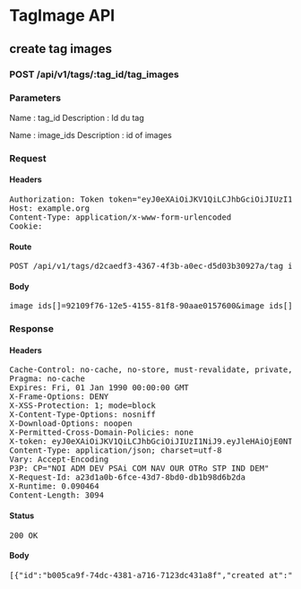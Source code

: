 # TagImage API

## create tag images

### POST /api/v1/tags/:tag_id/tag_images

### Parameters

Name : tag_id
Description : Id du tag

Name : image_ids
Description : id of images

### Request

#### Headers

<pre>Authorization: Token token=&quot;eyJ0eXAiOiJKV1QiLCJhbGciOiJIUzI1NiJ9.eyJleHAiOjE0NTU1NTIxNzUsImFiaWxpdGllcyI6eyIwMDMyNDAwMDAwNGlqV1MiOnsiVGFncyI6eyJNeVRhZyI6eyJlbiI6IkNhcnRvb25zIiwiZnIiOiJEw6lzc2luIGFuaW3DqSJ9fSwiQWNjZXNzIjp7InNlZSI6dHJ1ZSwiaW1hZ2VfdGFnIjp0cnVlfX19LCJ1c2VyX2lkIjoiMTY5NjY4NjAtY2FiYS00ZGI2LTkwZDAtYmFmYWQ3YTEyNjBkIn0.5eK8CgKoc05Q_7shEGmVDubJAb6yTy7eAeoAG16ew-c&quot;
Host: example.org
Content-Type: application/x-www-form-urlencoded
Cookie: </pre>

#### Route

<pre>POST /api/v1/tags/d2caedf3-4367-4f3b-a0ec-d5d03b30927a/tag_images</pre>

#### Body

<pre>image_ids[]=92109f76-12e5-4155-81f8-90aae0157600&image_ids[]=6a8b6518-8b6c-4cbb-ae04-2a9d5ffd3800&image_ids[]=534ce9e8-f3ee-44c4-94c5-798f61819697</pre>

### Response

#### Headers

<pre>Cache-Control: no-cache, no-store, must-revalidate, private, max-age=0
Pragma: no-cache
Expires: Fri, 01 Jan 1990 00:00:00 GMT
X-Frame-Options: DENY
X-XSS-Protection: 1; mode=block
X-Content-Type-Options: nosniff
X-Download-Options: noopen
X-Permitted-Cross-Domain-Policies: none
X-token: eyJ0eXAiOiJKV1QiLCJhbGciOiJIUzI1NiJ9.eyJleHAiOjE0NTU1NTIxNzYsImFiaWxpdGllcyI6eyIwMDMyNDAwMDAwNGlqV1MiOnsiVGFncyI6eyJNeVRhZyI6eyJlbiI6IkNhcnRvb25zIiwiZnIiOiJEw6lzc2luIGFuaW3DqSJ9fSwiQWNjZXNzIjp7InNlZSI6dHJ1ZSwiaW1hZ2VfdGFnIjp0cnVlfX19LCJ1c2VyX2lkIjoiMTY5NjY4NjAtY2FiYS00ZGI2LTkwZDAtYmFmYWQ3YTEyNjBkIn0.uWzd5R7QY6HI8C_vLRKF8O4cjZJafGuRQR7FuYEzQe0
Content-Type: application/json; charset=utf-8
Vary: Accept-Encoding
P3P: CP=&quot;NOI ADM DEV PSAi COM NAV OUR OTRo STP IND DEM&quot;
X-Request-Id: a23d1a0b-6fce-43d7-8bd0-db1b98d6b2da
X-Runtime: 0.090464
Content-Length: 3094</pre>

#### Status

<pre>200 OK</pre>

#### Body

<pre>[{"id":"b005ca9f-74dc-4381-a716-7123dc431a8f","created_at":"2016-02-15T13:02:56.087+01:00","user":"16966860-caba-4db6-90d0-bafad7a1260d","image":{"public_id":"92109f76-12e5-4155-81f8-90aae0157600","infos":{"bytes":3604,"created_at":"2015-09-25T13:32:55Z","etag":"5a98d4d3e5d39024abf237be55e99b15","format":"png","height":48,"resource_type":"image","tags":["00324000004ijWS"],"type":"private","width":48,"location":{"accuracy":36,"latitude":48.861934399999996,"longitude":2.348967}},"exifs":{},"gps":[48.861934399999996,2.348967],"gps_ip":null,"gps_exifs":null,"gps_html":[48.861934399999996,2.348967],"created_at":"2016-02-15T13:02:56.002+01:00","width":48,"height":48,"rotation":0,"crop_x":0.0,"crop_y":0.0,"crop_w":0.0,"crop_h":0.0,"album_id":"00324000004ijWS","thumbnails":{"full":"/assets/blank.jpg","large":"/assets/blank.jpg","mini":"/assets/blank.jpg"}},"tag":{"id":"d2caedf3-4367-4f3b-a0ec-d5d03b30927a","created_at":"2016-02-15T13:02:55.991+01:00","name":"MyTag","label":"{\"en\":\"Cartoons\",\"fr\":\"Déssin animé\"}"}},{"id":"dbb08169-1429-460a-903d-32bf9a1a79ea","created_at":"2016-02-15T13:02:56.093+01:00","user":"16966860-caba-4db6-90d0-bafad7a1260d","image":{"public_id":"6a8b6518-8b6c-4cbb-ae04-2a9d5ffd3800","infos":{"bytes":3604,"created_at":"2015-09-25T13:32:55Z","etag":"5a98d4d3e5d39024abf237be55e99b15","format":"png","height":48,"resource_type":"image","tags":["00324000004ijWS"],"type":"private","width":48,"location":{"accuracy":36,"latitude":48.861934399999996,"longitude":2.348967}},"exifs":{},"gps":[48.861934399999996,2.348967],"gps_ip":null,"gps_exifs":null,"gps_html":[48.861934399999996,2.348967],"created_at":"2016-02-15T13:02:56.009+01:00","width":48,"height":48,"rotation":0,"crop_x":0.0,"crop_y":0.0,"crop_w":0.0,"crop_h":0.0,"album_id":"00324000004ijWS","thumbnails":{"full":"/assets/blank.jpg","large":"/assets/blank.jpg","mini":"/assets/blank.jpg"}},"tag":{"id":"d2caedf3-4367-4f3b-a0ec-d5d03b30927a","created_at":"2016-02-15T13:02:55.991+01:00","name":"MyTag","label":"{\"en\":\"Cartoons\",\"fr\":\"Déssin animé\"}"}},{"id":"279016cd-1ef3-4fb8-9c4d-91db0935c346","created_at":"2016-02-15T13:02:56.098+01:00","user":"16966860-caba-4db6-90d0-bafad7a1260d","image":{"public_id":"534ce9e8-f3ee-44c4-94c5-798f61819697","infos":{"bytes":3604,"created_at":"2015-09-25T13:32:55Z","etag":"5a98d4d3e5d39024abf237be55e99b15","format":"png","height":48,"resource_type":"image","tags":["00324000004ijWS"],"type":"private","width":48,"location":{"accuracy":36,"latitude":48.861934399999996,"longitude":2.348967}},"exifs":{},"gps":[48.861934399999996,2.348967],"gps_ip":null,"gps_exifs":null,"gps_html":[48.861934399999996,2.348967],"created_at":"2016-02-15T13:02:56.019+01:00","width":48,"height":48,"rotation":0,"crop_x":0.0,"crop_y":0.0,"crop_w":0.0,"crop_h":0.0,"album_id":"00324000004ijWS","thumbnails":{"full":"/assets/blank.jpg","large":"/assets/blank.jpg","mini":"/assets/blank.jpg"}},"tag":{"id":"d2caedf3-4367-4f3b-a0ec-d5d03b30927a","created_at":"2016-02-15T13:02:55.991+01:00","name":"MyTag","label":"{\"en\":\"Cartoons\",\"fr\":\"Déssin animé\"}"}}]</pre>
